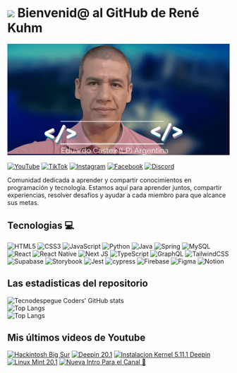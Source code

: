 # <img src="https://media.giphy.com/media/lGhBlBMIN2XsEteTN3/giphy.gif" width="100"/> Bienvenid@ al GitHub de René Kuhm

![Banner de Condor Coders](/assets/renekuhm.gif)

[![YouTube](https://img.shields.io/badge/YouTube-%23FF0000.svg?style=for-the-badge&logo=YouTube&logoColor=white)](https://www.youtube.com/@Tecnodespegue)
[![TikTok](https://img.shields.io/badge/TikTok-%23000000.svg?style=for-the-badge&logo=TikTok&logoColor=white)](https://www.tiktok.com/@tecnodespegue)
[![Instagram](https://img.shields.io/badge/Instagram-%23E4405F.svg?style=for-the-badge&logo=Instagram&logoColor=white)](https://www.instagram.com/tecnodespegue/)
[![Facebook](https://img.shields.io/badge/Facebook-%231877F2.svg?style=for-the-badge&logo=Facebook&logoColor=white)](https://www.facebook.com/TecnoDespegueLive/)
[![Discord](https://img.shields.io/badge/Discord-%235865F2.svg?style=for-the-badge&logo=discord&logoColor=white)](https://discord.gg/)

Comunidad dedicada a aprender y compartir conocimientos en programación y tecnología. Estamos aquí para aprender juntos, compartir experiencias, resolver desafíos y ayudar a cada miembro para que alcance sus metas.

## Tecnologias 💻
![HTML5](https://img.shields.io/badge/html5-%23E34F26.svg?style=for-the-badge&logo=html5&logoColor=white)
![CSS3](https://img.shields.io/badge/css3-%231572B6.svg?style=for-the-badge&logo=css3&logoColor=white)
![JavaScript](https://img.shields.io/badge/javascript-%23323330.svg?style=for-the-badge&logo=javascript&logoColor=%23F7DF1E)
![Python](https://img.shields.io/badge/python-3670A0?style=for-the-badge&logo=python&logoColor=ffdd54)
![Java](https://img.shields.io/badge/java-%23ED8B00.svg?style=for-the-badge&logo=openjdk&logoColor=white)
![Spring](https://img.shields.io/badge/spring-%236DB33F.svg?style=for-the-badge&logo=spring&logoColor=white)
![MySQL](https://img.shields.io/badge/mysql-%2300f.svg?style=for-the-badge&logo=mysql&logoColor=white)
<br/>
![React](https://img.shields.io/badge/react-%2320232a.svg?style=for-the-badge&logo=react&logoColor=%2361DAFB)
![React Native](https://img.shields.io/badge/react_native-%2320232a.svg?style=for-the-badge&logo=react&logoColor=%2361DAFB)
![Next JS](https://img.shields.io/badge/Next-black?style=for-the-badge&logo=next.js&logoColor=white)
![TypeScript](https://img.shields.io/badge/typescript-%23007ACC.svg?style=for-the-badge&logo=typescript&logoColor=white)
![GraphQL](https://img.shields.io/badge/-GraphQL-E10098?style=for-the-badge&logo=graphql&logoColor=white)
![TailwindCSS](https://img.shields.io/badge/tailwindcss-%2338B2AC.svg?style=for-the-badge&logo=tailwind-css&logoColor=white)
<br/>
![Supabase](https://img.shields.io/badge/Supabase-3ECF8E?style=for-the-badge&logo=supabase&logoColor=white)
![Storybook](https://img.shields.io/badge/-Storybook-FF4785?style=for-the-badge&logo=storybook&logoColor=white)
![Jest](https://img.shields.io/badge/-jest-%23C21325?style=for-the-badge&logo=jest&logoColor=white)
![cypress](https://img.shields.io/badge/-cypress-%23E5E5E5?style=for-the-badge&logo=cypress&logoColor=058a5e)
![Firebase](https://img.shields.io/badge/Firebase-039BE5?style=for-the-badge&logo=Firebase&logoColor=white)
![Figma](https://img.shields.io/badge/figma-%23F24E1E.svg?style=for-the-badge&logo=figma&logoColor=white)
![Notion](https://img.shields.io/badge/Notion-%23000000.svg?style=for-the-badge&logo=notion&logoColor=white)

## Las estadisticas del repositorio
![Tecnodespegue Coders' GitHub stats](https://github-readme-stats.vercel.app/api?username=Rene-Kuhm&theme=onedark&show_icons=true&hide_border=false&count_private=true) <br>
![Top Langs](https://github-readme-streak-stats.herokuapp.com/?user=Rene-Kuhm&theme=onedark&hide_border=false)<br>
![Top Langs](https://github-readme-stats.vercel.app/api/top-langs/?username=Rene-Kuhm&theme=onedark&show_icons=true&hide_border=false&layout=compact)

## Mis últimos videos de Youtube
<!-- BEGIN YOUTUBE-CARDS -->
[![Hackintosh Big Sur](https://ytcards.demolab.com/?id=3QAeLShZO24&title=Hackintosh+Big+Sur&lang=en&timestamp=1717645361&background_color=%230d1117&title_color=%23ffffff&stats_color=%23dedede&max_title_lines=1&width=250&border_radius=10&hover_effect=zoom "Hackintosh Big Sur")](https://www.youtube.com/watch?v=3QAeLShZO24)
[![Deepin 20.1](https://ytcards.demolab.com/?id=AQMaqkWq5lQ&title=Deepin+20.1&lang=en&timestamp=1717645361&background_color=%230d1117&title_color=%23ffffff&stats_color=%23dedede&max_title_lines=1&width=250&border_radius=10&hover_effect=zoom "Deepin 20.1")](https://www.youtube.com/watch?v=AQMaqkWq5lQ)
[![Instalacion Kernel 5.11.1 Deepin](https://ytcards.demolab.com/?id=_-8n8HCYkjs&title=Instalacion+Kernel+5.11.1+Deepin&lang=en&timestamp=1717327119&background_color=%230d1117&title_color=%23ffffff&stats_color=%23dedede&max_title_lines=1&width=250&border_radius=10&hover_effect=zoom "Instalacion Kernel 5.11.1 Deepin")](https://www.youtube.com/watch?v=_-8n8HCYkjs)
[![Linux Mint 20.1](https://ytcards.demolab.com/?id=vLW8dFdWeg0&title=Linux+Mint+20.1&lang=en&timestamp=1716718764&background_color=%230d1117&title_color=%23ffffff&stats_color=%23dedede&max_title_lines=1&width=250&border_radius=10&hover_effect=zoom "Linux Mint 20.1")](https://www.youtube.com/watch?v=vLW8dFdWeg0)
[![Nueva Intro Para el Canal 💜](https://ytcards.demolab.com/?id=NisElgqtxCI&title=Nueva+Intro+Para+el+Canal+%F0%9F%92%9C&lang=en&timestamp=1716572562&background_color=%230d1117&title_color=%23ffffff&stats_color=%23dedede&max_title_lines=1&width=250&border_radius=10&hover_effect=zoom "Nueva Intro Para el Canal 💜")](https://www.youtube.com/watch?v=NisElgqtxCI)
<!-- END YOUTUBE-CARDS -->

